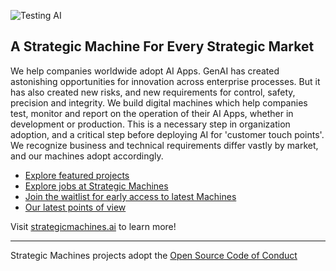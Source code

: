 ![Testing AI](https://res.cloudinary.com/stratmachine/image/upload/v1589306791/backgrounds/8_a0n5oi.jpg) 

## A Strategic Machine For Every Strategic Market

We help companies worldwide adopt AI Apps. GenAI has created astonishing opportunities for innovation across enterprise processes. But it has also created new risks, and new requirements for control, safety, precision and integrity. We build digital machines which help companies test, monitor and report on the operation of their AI Apps, whether in development or production. This is a necessary step in organization adoption, and a critical step before deploying AI for 'customer touch points'. We recognize business and technical requirements differ vastly by market, and our machines adopt accordingly.

* [Explore featured projects](https://example.com)
* [Explore jobs at Strategic Machines](https://example.com)
* [Join the waitlist for early access to latest Machines](https://strategicmachines.ai)
* [Our latest points of view](https://blog.strategicmachines.ai)

Visit [strategicmachines.ai](https://strategicmachines.ai) to learn more!

----

Strategic Machines projects adopt the [Open Source Code of Conduct](https://github.com/strategicmarket/open-source-templates/blob/main/CODE-OF-CONDUCT.md)
